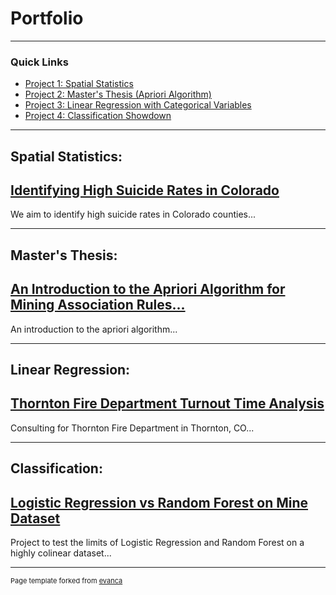 # Portfolio

---

### Quick Links
* [Project 1: Spatial Statistics](https://github.com/Emma-M-Collins/spatial_stats)
* [Project 2: Master's Thesis (Apriori Algorithm)](https://github.com/Emma-M-Collins/apriori)
* [Project 3: Linear Regression with Categorical Variables](https://github.com/Emma-M-Collins/turnout_time)
* [Project 4: Classification Showdown](https://github.com/Emma-M-Collins/classification)

---

## Spatial Statistics: 
## [Identifying High Suicide Rates in Colorado](https://github.com/Emma-M-Collins/spatial_stats)
We aim to identify high suicide rates in Colorado counties...

---

## Master's Thesis: 
## [An Introduction to the Apriori Algorithm for Mining Association Rules...](https://github.com/Emma-M-Collins/apriori)
An introduction to the apriori algorithm...

---

## Linear Regression: 
## [Thornton Fire Department Turnout Time Analysis](https://github.com/Emma-M-Collins/turnout_time)
Consulting for Thornton Fire Department in Thornton, CO...

---

## Classification: 
## [Logistic Regression vs Random Forest on Mine Dataset](https://github.com/Emma-M-Collins/classification)
Project to test the limits of Logistic Regression and Random Forest on a highly colinear dataset...


---
<p style="font-size:11px">Page template forked from <a href="https://github.com/evanca/quick-portfolio">evanca</a></p>
<!-- Remove above link if you don't want to attibute -->
